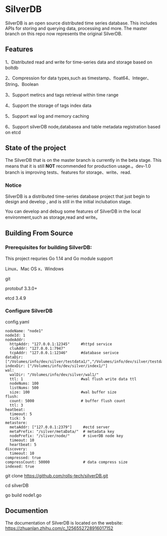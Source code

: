

# **SilverDB**

SilverDB is an open source distributed time series database. This includes APIs for storing and querying data, processing and more. The master branch on this repo now represents the original SilverDB.

## **Features**

1、Distributed read and write for time-series data and storage based on boltdb 

2、Compression for data types,such as timestamp、float64、Integer、String、Boolean

3、Support metircs and tags retrieval within time range 

4、Support the storage of tags index data 

5、Support wal log and memory caching 

6、Support silverDB node,databasea and table metadata registration based on etcd 

## **State of the project**  

The SilverDB that is on the master branch is currently in the beta stage. This means that it is still **NOT** recommended for production usage.。dev-1.0 branch is improving  tests、features for storage、write、read.  

### **Notice** 

SilverDB is a distributed time-series database project that just begin to design and develop , and is still in the initial inclubation stage.

You can develop and debug some features of SilverDB  in the local environment,such as storage,read and write。

## **Building From Source**

### Prerequisites for building SilverDB: 

This project requries Go 1.14 and Go module support 

Linux、Mac OS x、Windows 

git 

protobuf  3.3.0+

etcd 3.4.9

### **Configure SilverDB** 

config.yaml 

```
nodeName: "node1"     
nodeId: 1
nodeAddr:
  httpAddr: "127.0.0.1:12345"     #httpd service 
  cluAddr: "127.0.0.1:7947"       
  tcpAddr: "127.0.0.1:12346"      #database serivce 
dataDir: ["/Volumes/info/dev/silver/testdata1/","/Volumes/info/dev/silver/testdata2/"]
indexDir: ["/Volumes/info/dev/silver/index1/"]
wal:
  walDir: "/Volumes/info/dev/silver/wal1/"
  ttl: 1                          #wal flush write data ttl 
  nodeNums: 100                   
  listNums: 500                   
  size: 100                       #wal buffer size 
flush:
  count: 5000                     # buffer flush count 
  ttl: 3
heatbeat:
  timeout: 5
  tick: 5
metastore:
  metaAddr: ["127.0.0.1:2379"]     #ectd server 
  metaPrefix: "/silver/metaData/"  # metadata key 
  nodePrefix: "/sliver/node/"      # siverDB node key  
  timeout: 10            
  heartbeat: 5
discovery:
  timeout: 10
compressed: true                       
compressCount: 50000               # data compress size 
indexed: true
```



git  clone https://github.com/rolls-tech/silverDB.git

cd silverDB 

go build node1.go  

## **Documention** 

The documentation of  SilverDB is located on the website: https://zhuanlan.zhihu.com/c_1256552728916017152 

